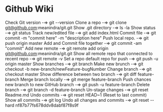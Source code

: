 # Github Wiki

Check Git version -⇒ git --version
Clone a repo -⇒ git clone git@github.com:meanindra/git.git
Show .git directory -⇒ ls -la
Show status -⇒ git status
Track new/edited file -⇒ git add index.html
Commit file -⇒ git commit -m "commit here" -m "description here"
Push local repo. -⇒ git push origin master
Add and Commit file together -⇒ git commit -am "commit"
Add new remote -⇒ git remote add origin git@github.com:meanindra/git.git
Show all remote repo that connected to recent repo -⇒ git remote -v
Set a repo default repo for push -⇒ git push -u origin master
Show branches -⇒ git branch
Make new brunch -⇒ git checkout -b new-branch/newFeature-bugNumber
Change branch -⇒ git checkout master
Show difference between two branch -⇒ git diff feature-branch
Merge branch locally -⇒ git merge feature-branch
Push chances new branch to new GitHub branch -⇒ git push -u feature-branch
Delete branch -⇒ git branch -d feature-branch
Un-stage changes -⇒ git reset Readme.md
Undo commits -⇒ git reset HEAD~1 (Reset to last commit)
Show all commits -⇒ git log
Undo all changes and commits -⇒ git reset --hard nf87b77fs678ddv8dabf87f8s9f